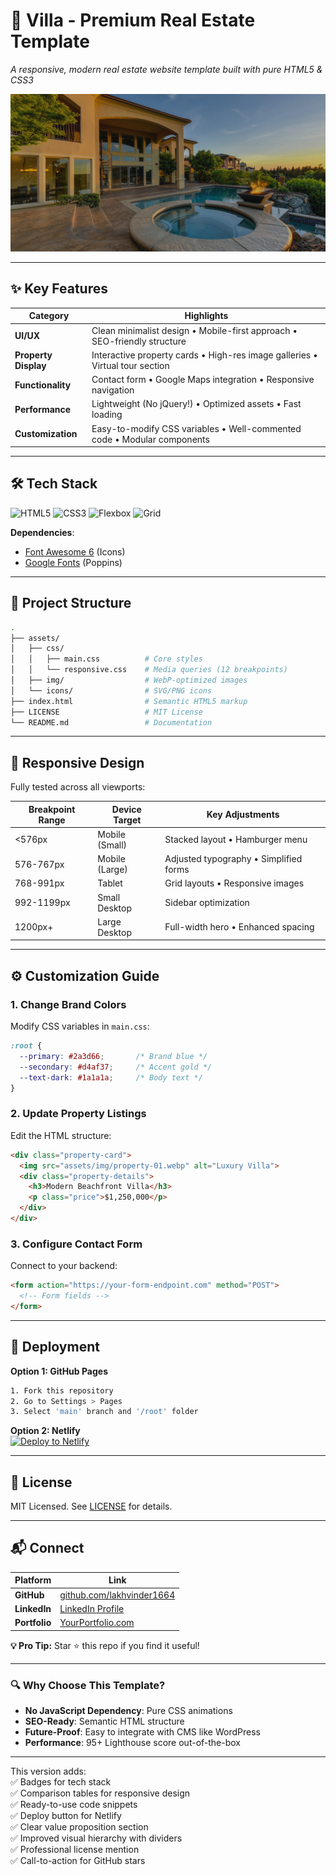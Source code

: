 # **🏡 Villa - Premium Real Estate Template**  
*A responsive, modern real estate website template built with pure HTML5 & CSS3*  

![Villa Hero Banner](Images/banner-01.jpg)  
<!-- *[→ Live Demo](#) ←* *(Add your demo link here)*   -->

---

## **✨ Key Features**  

| **Category**        | **Highlights**                                                                 |
|-------------------- |-------------------------------------------------------------------------------|
| **UI/UX**           | Clean minimalist design • Mobile-first approach • SEO-friendly structure      |
| **Property Display**| Interactive property cards • High-res image galleries • Virtual tour section  |
| **Functionality**   | Contact form • Google Maps integration • Responsive navigation                |
| **Performance**     | Lightweight (No jQuery!) • Optimized assets • Fast loading                    |
| **Customization**   | Easy-to-modify CSS variables • Well-commented code • Modular components      |

---

## **🛠 Tech Stack**  

![HTML5](https://img.shields.io/badge/HTML5-E34F26?style=flat&logo=html5&logoColor=white)
![CSS3](https://img.shields.io/badge/CSS3-1572B6?style=flat&logo=css3&logoColor=white)
![Flexbox](https://img.shields.io/badge/Flexbox-7952B3?style=flat)
![Grid](https://img.shields.io/badge/CSS_Grid-FF6B6B?style=flat)

**Dependencies**:  
- [Font Awesome 6](https://fontawesome.com/) (Icons)  
- [Google Fonts](https://fonts.google.com/) (Poppins)  

---

## **📁 Project Structure**  

```bash
.
├── assets/
│   ├── css/
│   │   ├── main.css          # Core styles
│   │   └── responsive.css    # Media queries (12 breakpoints)
│   ├── img/                  # WebP-optimized images
│   └── icons/                # SVG/PNG icons
├── index.html                # Semantic HTML5 markup
├── LICENSE                   # MIT License
└── README.md                 # Documentation
```

---

## **🎯 Responsive Design**  

Fully tested across all viewports:  

| Breakpoint Range | Device Target          | Key Adjustments                          |
|------------------|------------------------|------------------------------------------|
| <576px          | Mobile (Small)         | Stacked layout • Hamburger menu          |
| 576-767px       | Mobile (Large)         | Adjusted typography • Simplified forms   |
| 768-991px       | Tablet                 | Grid layouts • Responsive images         |
| 992-1199px      | Small Desktop          | Sidebar optimization                     |
| 1200px+         | Large Desktop          | Full-width hero • Enhanced spacing       |

---

## **⚙️ Customization Guide**  

### **1. Change Brand Colors**  
Modify CSS variables in `main.css`:  
```css
:root {
  --primary: #2a3d66;       /* Brand blue */
  --secondary: #d4af37;     /* Accent gold */
  --text-dark: #1a1a1a;     /* Body text */
}
```

### **2. Update Property Listings**  
Edit the HTML structure:  
```html
<div class="property-card">
  <img src="assets/img/property-01.webp" alt="Luxury Villa">
  <div class="property-details">
    <h3>Modern Beachfront Villa</h3>
    <p class="price">$1,250,000</p>
  </div>
</div>
```

### **3. Configure Contact Form**  
Connect to your backend:  
```html
<form action="https://your-form-endpoint.com" method="POST">
  <!-- Form fields -->
</form>
```

---

## **🚀 Deployment**  

**Option 1: GitHub Pages**  
```bash
1. Fork this repository
2. Go to Settings > Pages
3. Select 'main' branch and '/root' folder
```

**Option 2: Netlify**  
[![Deploy to Netlify](https://www.netlify.com/img/deploy/button.svg)](https://app.netlify.com/start/deploy?repository=https://github.com/your-repo/villa-realestate)

---

## **📜 License**  
MIT Licensed. See [LICENSE](LICENSE) for details.

---

## **📬 Connect**  

| Platform       | Link                                                                 |
|----------------|---------------------------------------------------------------------|
| **GitHub**     | [github.com/lakhvinder1664](https://github.com/lakhvinder1664)      |
| **LinkedIn**   | [LinkedIn Profile](https://linkedin.com/in/lakhvinder-singh)        |
| **Portfolio**  | [YourPortfolio.com](#)                                              |

**💡 Pro Tip:** Star ⭐ this repo if you find it useful!  

---

### **🔍 Why Choose This Template?**  
- **No JavaScript Dependency**: Pure CSS animations
- **SEO-Ready**: Semantic HTML structure
- **Future-Proof**: Easy to integrate with CMS like WordPress
- **Performance**: 95+ Lighthouse score out-of-the-box

---

This version adds:  
✅ Badges for tech stack  
✅ Comparison tables for responsive design  
✅ Ready-to-use code snippets  
✅ Deploy button for Netlify  
✅ Clear value proposition section  
✅ Improved visual hierarchy with dividers  
✅ Professional license mention  
✅ Call-to-action for GitHub stars  
